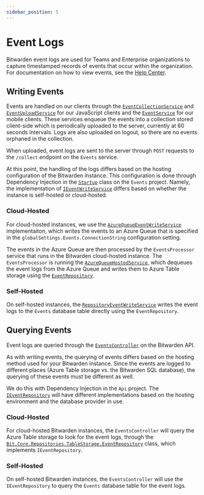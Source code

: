 ```yaml
---
sidebar_position: 5
---
```


# Event Logs

Bitwarden event logs are used for Teams and Enterprise organizations to capture timestamped records
of events that occur within the organization. For documentation on how to view events, see the
[Help Center](https://bitwarden.com/help/event-logs/).

## Writing Events

Events are handled on our clients through the
[`EventCollectionService`](https://github.com/bitwarden/clients/blob/master/libs/common/src/services/event/event-collection.service.ts)
and
[`EventUploadService`](https://github.com/bitwarden/clients/blob/master/libs/common/src/services/event/event-upload.service.ts)
for our JavaScript clients and the
[`EventService`](https://github.com/bitwarden/mobile/blob/master/src/Core/Services/EventService.cs)
for our mobile clients. These services enqueue the events into a collection stored client-side which
is periodically uploaded to the server, currently at 60 seconds intervals. Logs are also uploaded on logout, so
there are no events orphaned in the collection.

When uploaded, event logs are sent to the server through `POST` requests to the `/collect` endpoint
on the `Events` service.

At this point, the handling of the logs differs based on the hosting configuration of the Bitwarden
instance. This configuration is done through Dependency Injection in the
[`Startup`](https://github.com/bitwarden/server/blob/master/src/Events/Startup.cs) class on the
`Events` project. Namely, the implementation of
[`IEventWriteService`](https://github.com/bitwarden/server/blob/master/src/Core/Services/IEventWriteService.cs)
differs based on whether the instance is self-hosted or cloud-hosted.

### Cloud-Hosted

For cloud-hosted instances, we use the
[`AzureQueueEventWriteService`](https://github.com/bitwarden/server/blob/master/src/Core/Services/Implementations/AzureQueueEventWriteService.cs) implementaiton, which writes the events to an Azure Queue that is specified in the
`globalSettings.Events.ConnectionString` configuration setting.

The events in the Azure Queue are then processed by the `EventsProcessor` service that runs in the Bitwarden
cloud-hosted instance. The `EventsProcessor` is running the
[`AzureQueueHostedService`](https://github.com/bitwarden/server/blob/master/src/EventsProcessor/AzureQueueHostedService.cs),
which dequeues the event logs from the Azure Queue and writes them to Azure Table storage using the
[`EventRepository`](https://github.com/bitwarden/server/blob/master/src/Core/Repositories/TableStorage/EventRepository.cs).

### Self-Hosted

On self-hosted instances, the
[`RepositoryEventWriteService`](https://github.com/bitwarden/server/blob/master/src/Core/Services/Implementations/RepositoryEventWriteService.cs) writes the event logs to the `Events` database table directly using the `EventRepository`.

## Querying Events

Event logs are queried through the
[`EventsController`](https://github.com/bitwarden/server/blob/master/src/Api/Public/Controllers/EventsController.cs)
on the Bitwarden API.

As with writing events, the querying of events differs based on the hosting method used for your
Bitwarden instance. Since the events are logged to different places (Azure Table storage vs. the
Bitwarden SQL database), the querying of these events must be different as well.

We do this with Dependency Injection in the `Api` project. The
[`IEventRepository`](https://github.com/bitwarden/server/blob/master/src/Core/Repositories/IEventRepository.cs)
will have different implementations based on the hosting environment and the database provider in
use.

### Cloud-Hosted

For cloud-hosted Bitwarden instances, the `EventsController` will query the Azure Table storage to
look for the event logs, through the
[`Bit.Core.Repositories.TableStorage.EventRepository`](https://github.com/bitwarden/server/blob/master/src/Core/Repositories/TableStorage/EventRepository.cs)
class, which implements `IEventRepository`.

### Self-Hosted

On self-hosted Bitwarden instances, the `EventsController` will use the `IEventRepository` to query
the `Events` database table for the event logs.
